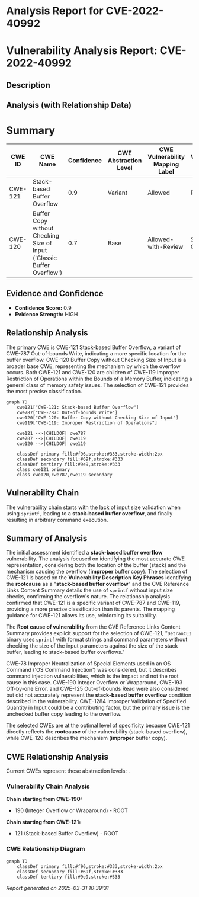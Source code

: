 # Analysis Report for CVE-2022-40992

# Vulnerability Analysis Report: CVE-2022-40992

## Description



## Analysis (with Relationship Data)

# Summary
| CWE ID  | CWE Name  | Confidence | CWE Abstraction Level | CWE Vulnerability Mapping Label | CWE-Vulnerability Mapping Notes |
|---|---|---|---|---|---|
| CWE-121 | Stack-based Buffer Overflow | 0.9 | Variant | Allowed | Primary CWE |
| CWE-120 | Buffer Copy without Checking Size of Input ('Classic Buffer Overflow') | 0.7 | Base | Allowed-with-Review | Secondary CWE |

## Evidence and Confidence

*   **Confidence Score:** 0.9
*   **Evidence Strength:** HIGH

## Relationship Analysis
The primary CWE is CWE-121 Stack-based Buffer Overflow, a variant of CWE-787 Out-of-bounds Write, indicating a more specific location for the buffer overflow. CWE-120 Buffer Copy without Checking Size of Input is a broader base CWE, representing the mechanism by which the overflow occurs. Both CWE-121 and CWE-120 are children of CWE-119 Improper Restriction of Operations within the Bounds of a Memory Buffer, indicating a general class of memory safety issues. The selection of CWE-121 provides the most precise classification.

```mermaid
graph TD
    cwe121["CWE-121: Stack-based Buffer Overflow"]
    cwe787["CWE-787: Out-of-bounds Write"]
    cwe120["CWE-120: Buffer Copy without Checking Size of Input"]
    cwe119["CWE-119: Improper Restriction of Operations"]
    
    cwe121 -->|CHILDOF| cwe787
    cwe787 -->|CHILDOF| cwe119
    cwe120 -->|CHILDOF| cwe119
    
    classDef primary fill:#f96,stroke:#333,stroke-width:2px
    classDef secondary fill:#69f,stroke:#333
    classDef tertiary fill:#9e9,stroke:#333
    class cwe121 primary
    class cwe120,cwe787,cwe119 secondary
```

## Vulnerability Chain
The vulnerability chain starts with the lack of input size validation when using `sprintf`, leading to a **stack-based buffer overflow**, and finally resulting in arbitrary command execution.

## Summary of Analysis
The initial assessment identified a **stack-based buffer overflow** vulnerability. The analysis focused on identifying the most accurate CWE representation, considering both the location of the buffer (stack) and the mechanism causing the overflow (**improper** buffer copy). The selection of CWE-121 is based on the **Vulnerability Description Key Phrases** identifying the **rootcause** as a "**stack-based buffer overflow**" and the CVE Reference Links Content Summary details the use of `sprintf` without input size checks, confirming the overflow's nature. The relationship analysis confirmed that CWE-121 is a specific variant of CWE-787 and CWE-119, providing a more precise classification than its parents. The mapping guidance for CWE-121 allows its use, reinforcing its suitability.

The **Root cause of vulnerability** from the CVE Reference Links Content Summary provides explicit support for the selection of CWE-121, "`DetranCLI` binary uses `sprintf` with format strings and command parameters without checking the size of the input parameters against the size of the stack buffer, leading to stack-based buffer overflows."

CWE-78 Improper Neutralization of Special Elements used in an OS Command ('OS Command Injection') was considered, but it describes command injection vulnerabilities, which is the impact and not the root cause in this case. CWE-190 Integer Overflow or Wraparound, CWE-193 Off-by-one Error, and CWE-125 Out-of-bounds Read were also considered but did not accurately represent the **stack-based buffer overflow** condition described in the vulnerability. CWE-1284 Improper Validation of Specified Quantity in Input could be a contributing factor, but the primary issue is the unchecked buffer copy leading to the overflow.

The selected CWEs are at the optimal level of specificity because CWE-121 directly reflects the **rootcause** of the vulnerability (stack-based overflow), while CWE-120 describes the mechanism (**improper** buffer copy).


## CWE Relationship Analysis

Current CWEs represent these abstraction levels: .


### Vulnerability Chain Analysis

**Chain starting from CWE-190:**
- 190 (Integer Overflow or Wraparound) - ROOT


**Chain starting from CWE-121:**
- 121 (Stack-based Buffer Overflow) - ROOT



### CWE Relationship Diagram

```mermaid
graph TD
    classDef primary fill:#f96,stroke:#333,stroke-width:2px
    classDef secondary fill:#69f,stroke:#333
    classDef tertiary fill:#9e9,stroke:#333
```



*Report generated on 2025-03-31 10:39:31*
